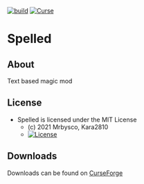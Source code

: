[![build](https://github.com/Mrbysco/spelled/actions/workflows/build.yml/badge.svg)](https://github.com/Mrbysco/spelled/actions/workflows/build.yml) [![Curse](http://cf.way2muchnoise.eu/versions/430960_latest.svg)](https://minecraft.curseforge.com/projects/spelled)

# Spelled #

## About ##
Text based magic mod

## License ##
* Spelled is licensed under the MIT License
  - (c) 2021 Mrbysco, Kara2810
  - [![License](https://img.shields.io/badge/License-MIT-red.svg?style=flat)](http://opensource.org/licenses/MIT)

## Downloads ##
Downloads can be found on [CurseForge](https://www.curseforge.com/minecraft/mc-mods/spelled)
